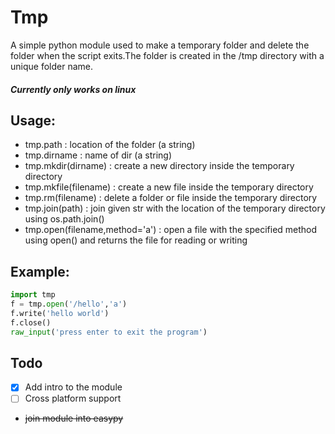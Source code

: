 # Tmp
A simple python module used to make a temporary 
folder and delete the folder when the
script exits.The folder is created in the
/tmp directory with a unique folder name.
##### Currently only works on linux

## Usage:
 - tmp.path : location of the folder (a string)
 - tmp.dirname : name of dir (a string)
 - tmp.mkdir(dirname) : create a new directory inside the temporary directory
 - tmp.mkfile(filename) : create a new file inside the temporary directory
 - tmp.rm(filename) : delete a folder or file inside the temporary directory
 - tmp.join(path) : join given str with the location of the temporary directory using os.path.join()
 - tmp.open(filename,method='a') : open a file with the specified method using open() and returns the file for reading or writing

## Example:
```python
import tmp
f = tmp.open('/hello','a')
f.write('hello world')
f.close()
raw_input('press enter to exit the program')
```
## Todo
- [x] Add intro to the module
- [ ] Cross platform support
- ~~join module into easypy~~

